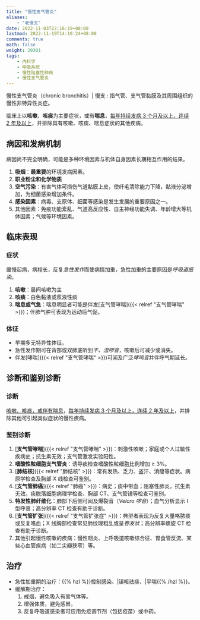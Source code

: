 ```yaml
---
title: "慢性支气管炎"
aliases:
    - "老慢支"
date: 2022-11-03T22:16:19+08:00
lastmod: 2022-11-19T14:19:24+08:00
comments: true
math: false
weight: 20301
tags:
    - 内科学
    - 呼吸系统
    - 慢性阻塞性肺病
    - 慢性支气管炎
---
```


慢性支气管炎（chronic bronchitis）| 慢支
: 指气管、支气管黏膜及其周围组织的慢性非特异性炎症。

临床上以**咳嗽**、**咳痰**为主要症状，或有**喘息**，<ins>每年持续发病 3 个月及以上，连续 2 年及以上</ins>，并排除具有咳嗽、咳痰、喘息症状的其他疾病。

<!--more-->

## 病因和发病机制

病因尚不完全明确，可能是多种环境因素与机体自身因素长期相互作用的结果。

1. **吸烟**：**最重要**的环境发病因素。
2. **职业粉尘和化学物质**
3. **空气污染**：有害气体可损伤气道黏膜上皮，使纤毛清除能力下降，黏液分泌增加，为细菌感染增加条件。
4. **感染因素**：病毒、支原体、细菌等感染是发生发展的重要原因之一。
5. 其他因素：免疫功能紊乱、气道高反应性、自主神经功能失调、年龄增大等机体因素；气候等环境因素。

## 临床表现

### 症状

缓慢起病，病程长，反复*急性发作*而使病情加重，急性加重的主要原因是*呼吸道感染*。

1. **咳嗽**：晨间咳嗽为主
2. **咳痰**：白色黏液或浆液性痰
3. **喘息或气急**：喘息明显者可能是伴发[支气管哮喘]({{< relref "支气管哮喘" >}})；伴肺气肿可表现为运动后气促。

### 体征

- 早期多无特异性体征。
- 急性发作期可在背部或双肺底听到*干、湿啰音*，咳嗽后可减少或消失。
- 伴发[哮喘]({{< relref "支气管哮喘" >}})可闻及广泛*哮鸣音*并伴呼气期延长。

## 诊断和鉴别诊断

### 诊断

<ins>咳嗽、咳痰，或伴有喘息</ins>，<ins>每年持续发病 3 个月及以上，连续 2 年及以上</ins>，并排除其他可引起类似症状的慢性疾病。

### 鉴别诊断

1. [**支气管哮喘**]({{< relref "支气管哮喘" >}})：刺激性咳嗽；家庭或个人过敏性疾病史；抗生素无效；支气管激发实验阳性。
2. **嗜酸性粒细胞支气管炎**：诱导痰检查嗜酸性粒细胞比例增加 ≥ 3%。
3. [**肺结核**]({{< relref "肺结核" >}})：常有发热、乏力、盗汗、消瘦等症状。病原学检查及胸部 X 线检查可鉴别。
4. [**支气管肺癌**]({{< relref "肺癌" >}})：病史；痰中带血；阻塞性肺炎，抗生素无效。痰脱落细胞病理学检查、胸部 CT、支气管镜等检查可鉴别。
5. **特发性肺纤维化**：肺部下后侧可闻及爆裂音（*Velcro 啰音*）；血气分析显示 Ⅰ 型呼衰；高分辨率 CT 检查有助于诊断。
6. [**支气管扩张**]({{< relref "支气管扩张症" >}})：典型者表现为反复大量咯脓痰或反复咯血；X 线胸部检查常见肺纹理粗乱或呈*卷发状*；高分辨率螺旋 CT 检查有助于诊断。
7. 其他引起慢性咳嗽的疾病：慢性咽炎、上呼吸道咳嗽综合征、胃食管反流、某些心血管疾病（如二尖瓣狭窄）等。

## 治疗

- 急性加重期的治疗：{{% hzl %}}控制感染、|镇咳祛痰、|平喘{{% /hzl %}}。
- 缓解期治疗：
    1. 戒烟，避免吸入有害气体等。
    2. 增强体质，避免感冒。
    3. 反复呼吸道感染者可应用免疫调节剂（包括疫苗）或中药。
